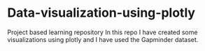 # Data-visualization-using-plotly
Project based learning repository 
In this repo I have created some visualizations using plotly and I have used the Gapminder dataset.
